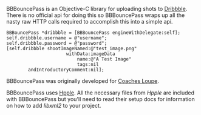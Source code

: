 BBBouncePass is an Objective-C library for uploading shots to [Dribbble](http://dribbble.com). There is no official api for doing this so BBBouncePass wraps up all the nasty raw HTTP calls required to accomplish this into a simple api.

    BBBouncePass *dribbble = [BBBouncePass engineWithDelegate:self];
    self.dribbble.username = @"username";
    self.dribbble.password = @"password";
    [self.dribbble shootImageNamed:@"test_image.png" 
                          withData:imageData
                              name:@"A Test Image"
                              tags:nil 
            andIntroductoryComment:nil];

BBBouncePass was originally developed for [Coaches Loupe](https://github.com/InScopeApps/Coaches-Loupe).

BBBouncePass uses [Hpple](https://github.com/topfunky/hpple). All the necessary files from *Hpple* are included with BBBouncePass but you'll need to read their setup docs for information on how to add *libxml2* to your project.
